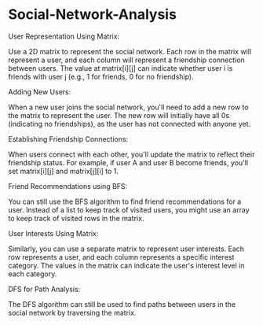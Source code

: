 # Social-Network-Analysis

User Representation Using Matrix:

Use a 2D matrix to represent the social network.
Each row in the matrix will represent a user, and each column will represent a friendship connection between users.
The value at matrix[i][j] can indicate whether user i is friends with user j (e.g., 1 for friends, 0 for no friendship).

Adding New Users:

When a new user joins the social network, you'll need to add a new row to the matrix to represent the user.
The new row will initially have all 0s (indicating no friendships), as the user has not connected with anyone yet.

Establishing Friendship Connections:

When users connect with each other, you'll update the matrix to reflect their friendship status.
For example, if user A and user B become friends, you'll set matrix[i][j] and matrix[j][i] to 1.

Friend Recommendations using BFS:

You can still use the BFS algorithm to find friend recommendations for a user.
Instead of a list to keep track of visited users, you might use an array to keep track of visited rows in the matrix.

User Interests Using Matrix:

Similarly, you can use a separate matrix to represent user interests.
Each row represents a user, and each column represents a specific interest category.
The values in the matrix can indicate the user's interest level in each category.

DFS for Path Analysis:

The DFS algorithm can still be used to find paths between users in the social network by traversing the matrix.
